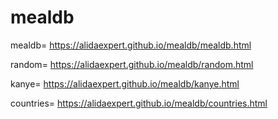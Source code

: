 # mealdb
mealdb= https://alidaexpert.github.io/mealdb/mealdb.html

random= https://alidaexpert.github.io/mealdb/random.html

kanye= https://alidaexpert.github.io/mealdb/kanye.html

countries= https://alidaexpert.github.io/mealdb/countries.html
